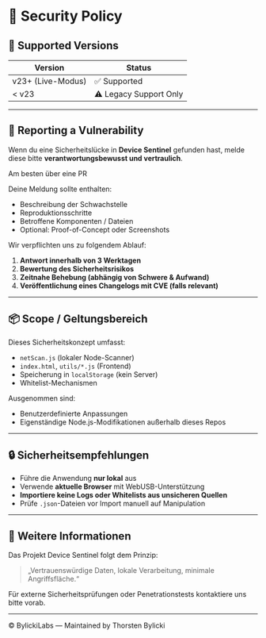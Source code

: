 # 🔐 Security Policy

## 🧩 Supported Versions

| Version           | Status       |
|-------------------|--------------|
| v23+ (Live-Modus) | ✅ Supported |
| < v23             | ⚠️ Legacy Support Only |

---

## 📢 Reporting a Vulnerability

Wenn du eine Sicherheitslücke in **Device Sentinel** gefunden hast, melde diese bitte **verantwortungsbewusst und vertraulich**.

Am besten über eine PR

Deine Meldung sollte enthalten:
- Beschreibung der Schwachstelle
- Reproduktionsschritte
- Betroffene Komponenten / Dateien
- Optional: Proof-of-Concept oder Screenshots

Wir verpflichten uns zu folgendem Ablauf:

1. **Antwort innerhalb von 3 Werktagen**
2. **Bewertung des Sicherheitsrisikos**
3. **Zeitnahe Behebung (abhängig von Schwere & Aufwand)**
4. **Veröffentlichung eines Changelogs mit CVE (falls relevant)**

---

## 📦 Scope / Geltungsbereich

Dieses Sicherheitskonzept umfasst:
- `netScan.js` (lokaler Node-Scanner)
- `index.html`, `utils/*.js` (Frontend)
- Speicherung in `localStorage` (kein Server)
- Whitelist-Mechanismen

Ausgenommen sind:
- Benutzerdefinierte Anpassungen
- Eigenständige Node.js-Modifikationen außerhalb dieses Repos

---

## 🔒 Sicherheitsempfehlungen

- Führe die Anwendung **nur lokal** aus
- Verwende **aktuelle Browser** mit WebUSB-Unterstützung
- **Importiere keine Logs oder Whitelists aus unsicheren Quellen**
- Prüfe `.json`-Dateien vor Import manuell auf Manipulation

---

## 🧠 Weitere Informationen

Das Projekt Device Sentinel folgt dem Prinzip:

> „Vertrauenswürdige Daten, lokale Verarbeitung, minimale Angriffsfläche.“

Für externe Sicherheitsprüfungen oder Penetrationstests kontaktiere uns bitte vorab.

---

© BylickiLabs — Maintained by Thorsten Bylicki
